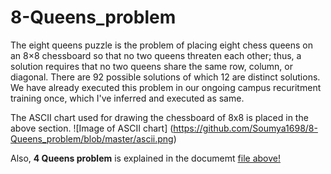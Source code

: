 # 8-Queens_problem

The eight queens puzzle is the problem of placing eight chess queens on an 8×8 chessboard so that no two queens threaten each other; thus, a solution requires that no two queens share the same row, column, or diagonal.
There are 92 possible solutions of which 12 are distinct solutions.
We have already executed this problem in our ongoing campus recuritment training once, which I've inferred and executed as same. 

The ASCII chart used for drawing the chessboard of 8x8 is placed in the above section.
![Image of ASCII chart] (https://github.com/Soumya1698/8-Queens_problem/blob/master/ascii.png)

Also, **4 Queens problem** is explained in the documemt [file above!](https://github.com/Soumya1698/8-Queens_problem/blob/master/4_Queens.docx)


